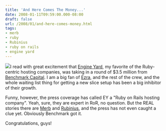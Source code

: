 ```yaml
---
title: 'And Here Comes The Money...'
date: 2008-01-11T09:59:00.000-08:00
draft: false
url: /2008/01/and-here-comes-money.html
tags: 
- merb
- ruby
- Rubinius
- ruby on rails
- engine yard
---
```


[![](http://img.dailymail.co.uk/i/pix/2007/07_02/money250707AP_468x338.jpg)](http://img.dailymail.co.uk/i/pix/2007/07_02/money250707AP_468x338.jpg)I read with great excitement that [Engine Yard](http://www.engineyard.com/), my favorite of the Ruby-centric hosting companies, was taking in a round of $3.5 million from [Benchmark Capital](http://www.benchmark.com/). I am a big fan of [Ezra](http://brainspl.at/), and the rest of the crew, and the whole waiting list thing for getting a new slice setup has been a big inhibitor of their growth.  
  
Funny, however, the press coverage has called EY a "Ruby on Rails hosting company". Yeah, sure, they are expert in RoR, no question. But the REAL stories there are [Merb](http://brainspl.at/) and [Rubinius](http://rubini.us/), and the press has not even caught a clue yet. Obviously Benchmark got it.  
  
Congratulations, guys!